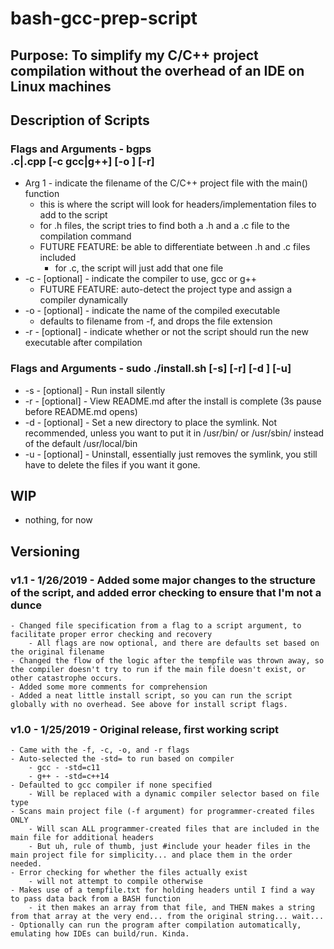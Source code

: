 # bash-gcc-prep-script

## Purpose: To simplify my C/C++ project compilation without the overhead of an IDE on Linux machines

## Description of Scripts

### Flags and Arguments - bgps <main project file>.c|.cpp [-c gcc|g++] [-o <output filename>] [-r]

- Arg 1 - indicate the filename of the C/C++ project file with the main() function
	- this is where the script will look for headers/implementation files to add to the script
	- for .h files, the script tries to find both a .h and a .c file to the compilation command
	- FUTURE FEATURE: be able to differentiate between .h and .c files included
		- for .c, the script will just add that one file
- -c - [optional] - indicate the compiler to use, gcc or g++
	- FUTURE FEATURE: auto-detect the project type and assign a compiler dynamically
- -o - [optional] - indicate the name of the compiled executable
	- defaults to filename from -f, and drops the file extension
- -r - [optional] - indicate whether or not the script should run the new executable after compilation

### Flags and Arguments - sudo ./install.sh [-s] [-r] [-d <directory>] [-u]

- -s - [optional] - Run install silently
- -r - [optional] - View README.md after the install is complete (3s pause before README.md opens)
- -d - [optional] - Set a new directory to place the symlink. Not recommended, unless you want to put it in /usr/bin/ or /usr/sbin/ instead of the default /usr/local/bin
- -u - [optional] - Uninstall, essentially just removes the symlink, you still have to delete the files if you want it gone.

## WIP

- nothing, for now

## Versioning

### v1.1 - 1/26/2019 - Added some major changes to the structure of the script, and added error checking to ensure that I'm not a dunce

	- Changed file specification from a flag to a script argument, to facilitate proper error checking and recovery
		- All flags are now optional, and there are defaults set based on the original filename
	- Changed the flow of the logic after the tempfile was thrown away, so the compiler doesn't try to run if the main file doesn't exist, or other catastrophe occurs.
	- Added some more comments for comprehension
	- Added a neat little install script, so you can run the script globally with no overhead. See above for install script flags.

### v1.0 - 1/25/2019 - Original release, first working script

	- Came with the -f, -c, -o, and -r flags
	- Auto-selected the -std= to run based on compiler
		- gcc - -std=c11
		- g++ - -std=c++14
	- Defaulted to gcc compiler if none specified
		- Will be replaced with a dynamic compiler selector based on file type
	- Scans main project file (-f argument) for programmer-created files ONLY
		- Will scan ALL programmer-created files that are included in the main file for additional headers
		- But uh, rule of thumb, just #include your header files in the main project file for simplicity... and place them in the order needed.
	- Error checking for whether the files actually exist
		- will not attempt to compile otherwise
	- Makes use of a tempfile.txt for holding headers until I find a way to pass data back from a BASH function
		- it then makes an array from that file, and THEN makes a string from that array at the very end... from the original string... wait...
	- Optionally can run the program after compilation automatically, emulating how IDEs can build/run. Kinda.
